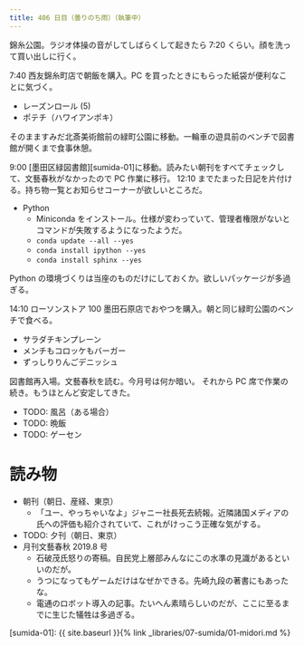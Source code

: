 ```yaml
---
title: 406 日目（曇りのち雨）（執筆中）
---
```


錦糸公園。ラジオ体操の音がしてしばらくして起きたら 7:20 くらい。顔を洗って買い出しに行く。

7:40 西友錦糸町店で朝飯を購入。PC を買ったときにもらった紙袋が便利なことに気づく。
* レーズンロール (5)
* ポテチ（ハワイアンポキ）

そのまますみだ北斎美術館前の緑町公園に移動。一輪車の遊具前のベンチで図書館が開くまで食事休憩。

9:00 [墨田区緑図書館][sumida-01]に移動。読みたい朝刊をすべてチェックして、文藝春秋がなかったので PC 作業に移行。
12:10 までたまった日記を片付ける。持ち物一覧とお知らせコーナーが欲しいところだ。
* Python
  * Miniconda をインストール。仕様が変わっていて、管理者権限がないとコマンドが失敗するようになったようだ。
  * `conda update --all --yes`
  * `conda install ipython --yes`
  * `conda install sphinx --yes`

Python の環境づくりは当座のものだけにしておくか。欲しいパッケージが多過ぎる。

14:10 ローソンストア 100 墨田石原店でおやつを購入。朝と同じ緑町公園のベンチで食べる。
* サラダチキンプレーン
* メンチもコロッケもバーガー
* ずっしりりんごデニッシュ

図書館再入場。文藝春秋を読む。今月号は何か暗い。
それから PC 席で作業の続き。もうほとんど安定してきた。

* TODO: 風呂（ある場合）
* TODO: 晩飯
* TODO: ゲーセン

# 読み物

* 朝刊（朝日、産経、東京）
  * 「ユー、やっちゃいなよ」ジャニー社長死去続報。近隣諸国メディアの氏への評価も紹介されていて、これがけっこう正確な気がする。
* TODO: 夕刊（朝日、東京）
* 月刊文藝春秋 2019.8 号
  * 石破茂氏怒りの寄稿。自民党上層部みんなにこの水準の見識があるといいのだが。
  * うつになってもゲームだけはなぜかできる。先崎九段の著書にもあったな。
  * 電通のロボット導入の記事。たいへん素晴らしいのだが、ここに至るまでに生じた犠牲は多過ぎる。

[sumida-01]: {{ site.baseurl }}{% link _libraries/07-sumida/01-midori.md %}
